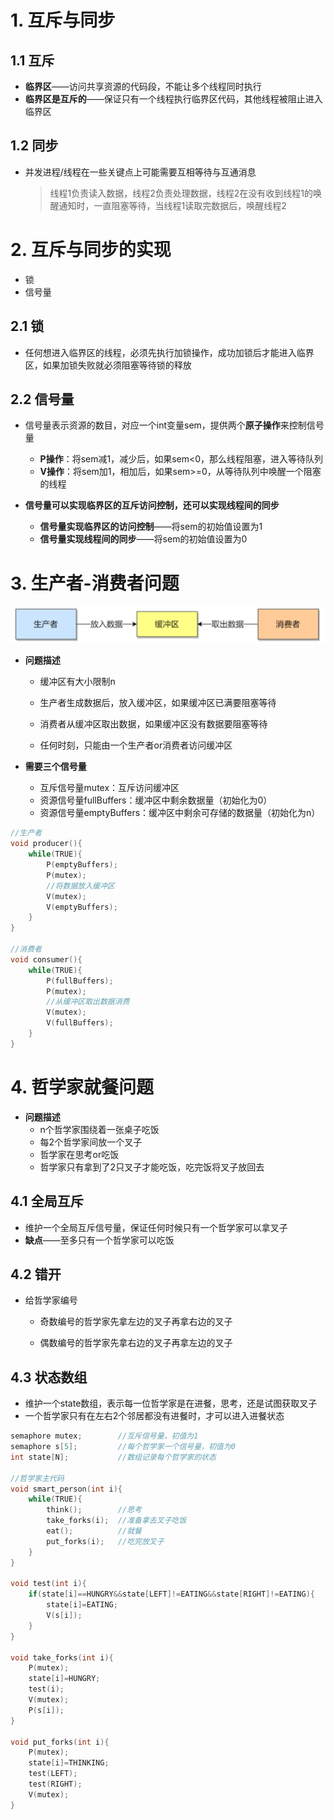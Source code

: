 # 1. 互斥与同步

## 1.1 互斥

* **临界区**——访问共享资源的代码段，不能让多个线程同时执行
* **临界区是互斥的**——保证只有一个线程执行临界区代码，其他线程被阻止进入临界区

## 1.2 同步

* 并发进程/线程在一些关键点上可能需要互相等待与互通消息
  
  > 线程1负责读入数据，线程2负责处理数据，线程2在没有收到线程1的唤醒通知时，一直阻塞等待，当线程1读取完数据后，唤醒线程2

# 2. 互斥与同步的实现

* 锁
* 信号量

## 2.1 锁

* 任何想进入临界区的线程，必须先执行加锁操作，成功加锁后才能进入临界区，如果加锁失败就必须阻塞等待锁的释放

## 2.2 信号量

* 信号量表示资源的数目，对应一个int变量sem，提供两个**原子操作**来控制信号量
  
  * **P操作**：将sem减1，减少后，如果sem<0，那么线程阻塞，进入等待队列
  * **V操作**：将sem加1，相加后，如果sem>=0，从等待队列中唤醒一个阻塞的线程

* **信号量可以实现临界区的互斥访问控制，还可以实现线程间的同步**
  
  * **信号量实现临界区的访问控制**——将sem的初始值设置为1
  * **信号量实现线程间的同步**——将sem的初始值设置为0

# 3. 生产者-消费者问题

![32](p/32.png)

* **问题描述**
  
  * 缓冲区有大小限制n
  
  * 生产者生成数据后，放入缓冲区，如果缓冲区已满要阻塞等待
  
  * 消费者从缓冲区取出数据，如果缓冲区没有数据要阻塞等待
  
  * 任何时刻，只能由一个生产者or消费者访问缓冲区

* **需要三个信号量**
  
  * 互斥信号量mutex：互斥访问缓冲区
  * 资源信号量fullBuffers：缓冲区中剩余数据量（初始化为0）
  * 资源信号量emptyBuffers：缓冲区中剩余可存储的数据量（初始化为n）

```c
//生产者
void producer(){
    while(TRUE){
        P(emptyBuffers);
        P(mutex);
        //将数据放入缓冲区
        V(mutex);
        V(emptyBuffers);
    }
}

//消费者
void consumer(){
    while(TRUE){
        P(fullBuffers);
        P(mutex);
        //从缓冲区取出数据消费
        V(mutex);
        V(fullBuffers);
    }
}
```

# 4. 哲学家就餐问题

* **问题描述**
  * n个哲学家围绕着一张桌子吃饭
  * 每2个哲学家间放一个叉子
  * 哲学家在思考or吃饭
  * 哲学家只有拿到了2只叉子才能吃饭，吃完饭将叉子放回去

## 4.1 全局互斥

* 维护一个全局互斥信号量，保证任何时候只有一个哲学家可以拿叉子
* **缺点**——至多只有一个哲学家可以吃饭

## 4.2 错开

* 给哲学家编号
  
  * 奇数编号的哲学家先拿左边的叉子再拿右边的叉子
  
  * 偶数编号的哲学家先拿右边的叉子再拿左边的叉子

## 4.3 状态数组

* 维护一个state数组，表示每一位哲学家是在进餐，思考，还是试图获取叉子
* 一个哲学家只有在左右2个邻居都没有进餐时，才可以进入进餐状态

```c
semaphore mutex;        //互斥信号量，初值为1
semaphore s[5];         //每个哲学家一个信号量，初值为0
int state[N];           //数组记录每个哲学家的状态

//哲学家主代码
void smart_person(int i){
    while(TRUE){
        think();        //思考
        take_forks(i);  //准备拿去叉子吃饭
        eat();          //就餐
        put_forks(i);   //吃完放叉子
    }
}

void test(int i){
    if(state[i]==HUNGRY&&state[LEFT]!=EATING&&state[RIGHT]!=EATING){
        state[i]=EATING;
        V(s[i]);
    }
}

void take_forks(int i){
    P(mutex);
    state[i]=HUNGRY;
    test(i);
    V(mutex);
    P(s[i]);
}

void put_forks(int i){
    P(mutex);
    state[i]=THINKING;
    test(LEFT);
    test(RIGHT);
    V(mutex);
}
```
